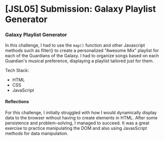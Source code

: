 # [JSL05] Submission: Galaxy Playlist Generator

### Galaxy Playlist Generator

In this challenge, I had to use the `map()` function and other Javascript methods such as filter() to create a personalized "Awesome Mix" playlist for each of the Guardians of the Galaxy. I had to organize songs based on each Guardian's musical preference, displaying a playlist tailored just for them.

Tech Stack:
 - HTML
 - CSS
 - JavaScript

#### Reflections

 For this challenge, I initially struggled with how I would dynamically display data to the browser without having to create elements in HTML. After some persistence and problem-solving, I managed to succeed. It was a great exercise to practice manipulating the DOM and also using JavasScript methods for data manipulation.











